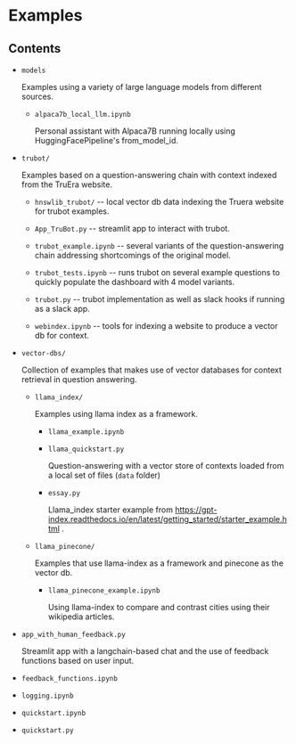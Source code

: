 # Examples

## Contents

- `models`

    Examples using a variety of large language models from different sources.

    - `alpaca7b_local_llm.ipynb`

       Personal assistant with Alpaca7B running locally using HuggingFacePipeline's from_model_id.

- `trubot/`

    Examples based on a question-answering chain with context indexed from the
    TruEra website.

    - `hnswlib_trubot/` -- local vector db data indexing the Truera website for
      trubot examples.

    - `App_TruBot.py` -- streamlit app to interact with trubot.

    - `trubot_example.ipynb` -- several variants of the question-answering chain
      addressing shortcomings of the original model.

    - `trubot_tests.ipynb` -- runs trubot on several example questions to
      quickly populate the dashboard with 4 model variants.

    - `trubot.py` -- trubot implementation as well as slack hooks if running as
      a slack app.

    - `webindex.ipynb` -- tools for indexing a website to produce a vector db
      for context.

- `vector-dbs/`

    Collection of examples that makes use of vector databases for context
    retrieval in question answering.

    - `llama_index/`

        Examples using llama index as a framework.

        - `llama_example.ipynb`

        - `llama_quickstart.py`

            Question-answering with a vector store of contexts loaded from a local
            set of files (`data` folder)

        - `essay.py`

            Llama_index starter example from
            https://gpt-index.readthedocs.io/en/latest/getting_started/starter_example.html
            .    

    - `llama_pinecone/`

      Examples that use llama-index as a framework and pinecone as the vector db.

        - `llama_pinecone_example.ipynb`

            Using llama-index to compare and contrast cities using their wikipedia articles.


- `app_with_human_feedback.py`

    Streamlit app with a langchain-based chat and the use of feedback functions
    based on user input.

- `feedback_functions.ipynb`

- `logging.ipynb`

- `quickstart.ipynb`

- `quickstart.py`

